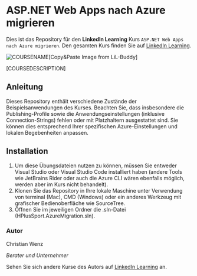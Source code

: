 # ASP.NET Web Apps nach Azure migrieren

Dies ist das Repository für den **LinkedIn Learning** Kurs `ASP.NET Web Apps nach Azure migrieren`. Den gesamten Kurs finden Sie auf [LinkedIn Learning][lil-course-url].

![COURSENAME][lil-thumbnail-url][Copy&Paste Image from LiL-Buddy] 

[COURSEDESCRIPTION]

## Anleitung

Dieses Repository enthält verschiedene Zustände der Beispielsanwendungen des Kurses. Beachten Sie, dass insbesondere die Publishing-Profile sowie die Anwendungseinstellungen (inklusive Connection-Strings) fehlen oder mit Platzhaltern ausgestattet sind. Sie können dies entsprechend Ihrer spezifischen Azure-Einstellungen und lokalen Begebenheiten anpassen.

## Installation

1. Um diese Übungsdateien nutzen zu können, müssen Sie entweder Visual Studio oder Visual Studio Code installiert haben (andere Tools wie JetBrains Rider oder auch die Azure CLI wären ebenfalls möglich, werden aber im Kurs nicht behandelt).
2. Klonen Sie das Repository in Ihre lokale Maschine unter Verwendung von terminal (Mac), CMD (Windows) oder ein anderes Werkzeug mit grafischer Bedienoberfläche wie SourceTree.
3. Öffnen Sie im jeweiligen Ordner die .sln-Datei (HPlusSport.AzureMigration.sln).

### Autor

Christian Wenz

_Berater und Unternehmer_

Sehen Sie sich andere Kurse des Autors auf [LinkedIn Learning](https://www.linkedin.com/learning/instructors/christian-wenz) an.

[0]: # (Replace these placeholder URLs with actual course URLs)
[lil-course-url]: https://www.linkedin.com/learning/building-a-graphql-project-with-react-js
[lil-thumbnail-url]: https://cdn.lynda.com/course/2875095/2875095-1615224395432-16x9.jpg
